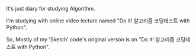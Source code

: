 It's just diary for studying Algorithm.

I'm studying with online video lecture named "Do it! 알고리즘 코딩테스트 with Python".

So, Mostly of my 'Sketch' code's original verson is on "Do it! 알고리즘 코딩테스트 with Python".
